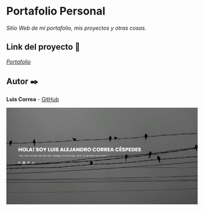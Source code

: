 # Portafolio Personal

_Sitio Web de mi portafolio, mis proyectos y otras cosas._

## Link del proyecto 🚀

_[Portafolio](https://luiscorreaportafolio.netlify.app)_

## Autor ✒️

**Luis Correa** - [GitHub](https://github.com/luisCorreaCespedes)

![Screenshot](./assets/img/screenshot.png)
